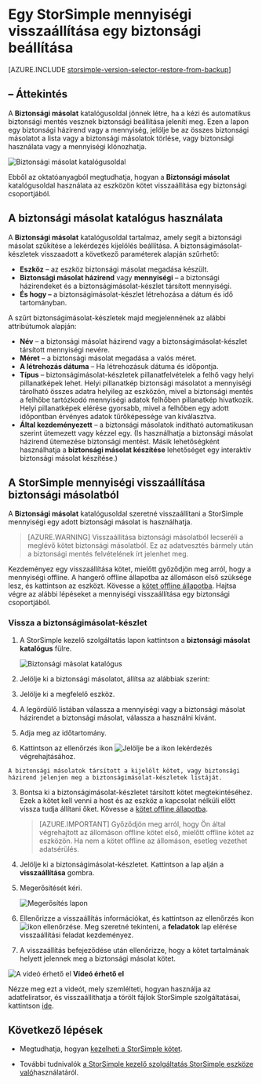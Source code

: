 <properties 
   pageTitle="Egy StorSimple mennyiségi visszaállítása biztonsági másolatból |} Microsoft Azure"
   description="Megtudhatja, hogyan StorSimple kötet visszaállítása egy biztonsági csoportjából a StorSimple kezelő szolgáltatás biztonsági katalógusoldal használatával."
   services="storsimple"
   documentationCenter="NA"
   authors="alkohli"
   manager="carmonm"
   editor="" />
<tags 
   ms.service="storsimple"
   ms.devlang="NA"
   ms.topic="article"
   ms.tgt_pltfrm="NA"
   ms.workload="TBD"
   ms.date="08/17/2016"
   ms.author="alkohli" />

# <a name="restore-a-storsimple-volume-from-a-backup-set"></a>Egy StorSimple mennyiségi visszaállítása egy biztonsági beállítása

[AZURE.INCLUDE [storsimple-version-selector-restore-from-backup](../../includes/storsimple-version-selector-restore-from-backup.md)]

## <a name="overview"></a>– Áttekintés

A **Biztonsági másolat** katalógusoldal jönnek létre, ha a kézi és automatikus biztonsági mentés vesznek biztonsági beállítása jeleníti meg. Ezen a lapon egy biztonsági házirend vagy a mennyiség, jelölje be az összes biztonsági másolatot a lista vagy a biztonsági másolatok törlése, vagy biztonsági használata vagy a mennyiségi klónozhatja.

 ![Biztonsági másolat katalógusoldal](./media/storsimple-restore-from-backup-set/HCS_BackupCatalog.png)

Ebből az oktatóanyagból megtudhatja, hogyan a **Biztonsági másolat** katalógusoldal használata az eszközön kötet visszaállítása egy biztonsági csoportjából.

## <a name="how-to-use-the-backup-catalog"></a>A biztonsági másolat katalógus használata 

A **Biztonsági másolat** katalógusoldal tartalmaz, amely segít a biztonsági másolat szűkítése a lekérdezés kijelölés beállítása. A biztonságimásolat-készletek visszaadott a következő paraméterek alapján szűrhető:

- **Eszköz** – az eszköz biztonsági másolat megadása készült.
- **Biztonsági másolat házirend** vagy **mennyiségi** – a biztonsági házirendeket és a biztonságimásolat-készlet társított mennyiségi.
- **És **hogy** –** a biztonságimásolat-készlet létrehozása a dátum és idő tartományban.

A szűrt biztonságimásolat-készletek majd megjelennének az alábbi attribútumok alapján:

- **Név** – a biztonsági másolat házirend vagy a biztonságimásolat-készlet társított mennyiségi nevére.
- **Méret** – a biztonsági másolat megadása a valós méret.
- **A létrehozás dátuma** – Ha létrehozásuk dátuma és időpontja. 
- **Típus** – biztonságimásolat-készletek pillanatfelvételek a felhő vagy helyi pillanatképek lehet. Helyi pillanatkép biztonsági másolatot a mennyiségi tárolható összes adatra helyileg az eszközön, mivel a biztonsági mentés a felhőbe tartózkodó mennyiségi adatok felhőben pillanatkép hivatkozik. Helyi pillanatképek elérése gyorsabb, mivel a felhőben egy adott időpontban érvényes adatok tűrőképessége van kiválasztva.
- **Által kezdeményezett** – a biztonsági másolatok indítható automatikusan szerint ütemezett vagy kézzel egy. (Is használhatja a biztonsági másolat házirend ütemezése biztonsági mentést. Másik lehetőségként használhatja a **biztonsági másolat készítése** lehetőséget egy interaktív biztonsági másolat készítése.)

## <a name="how-to-restore-your-storsimple-volume-from-a-backup"></a>A StorSimple mennyiségi visszaállítása biztonsági másolatból

A **Biztonsági másolat** katalógusoldal szeretné visszaállítani a StorSimple mennyiségi egy adott biztonsági másolat is használhatja. 

> [AZURE.WARNING] Visszaállítása biztonsági másolatból lecseréli a meglévő kötet biztonsági másolatból. Ez az adatvesztés bármely után a biztonsági mentés felvételének írt jelenhet meg.

Kezdeményez egy visszaállítása kötet, mielőtt győződjön meg arról, hogy a mennyiségi offline. A hangerő offline állapotba az állomáson első szüksége lesz, és kattintson az eszközt. Kövesse a [kötet offline állapotba](storsimple-manage-volumes.md#take-a-volume-offline). Hajtsa végre az alábbi lépéseket a mennyiségi visszaállítása egy biztonsági csoportjából.

### <a name="to-restore-from-a-backup-set"></a>Vissza a biztonságimásolat-készlet

1. A StorSimple kezelő szolgáltatás lapon kattintson a **biztonsági másolat katalógus** fülre.

    ![Biztonsági másolat katalógus](./media/storsimple-restore-from-backup-set/HCS_Restore.png)

2. Jelölje ki a biztonsági másolatot, állítsa az alábbiak szerint:
  1. Jelölje ki a megfelelő eszköz.
  2. A legördülő listában válassza a mennyiségi vagy a biztonsági másolat házirendet a biztonsági másolat, válassza a használni kívánt.
  3. Adja meg az időtartomány.
  4. Kattintson az ellenőrzés ikon ![Jelölje be a ikon](./media/storsimple-restore-from-backup-set/HCS_CheckIcon.png) lekérdezés végrehajtásához.
 
    A biztonsági másolatok társított a kijelölt kötet, vagy biztonsági házirend jelenjen meg a biztonságimásolat-készletek listáját.

3. Bontsa ki a biztonságimásolat-készletet társított kötet megtekintéséhez. Ezek a kötet kell venni a host és az eszköz a kapcsolat nélküli előtt vissza tudja állítani őket. Kövesse a [kötet offline állapotba](storsimple-manage-volumes.md#take-a-volume-offline).

    >  [AZURE.IMPORTANT] Győződjön meg arról, hogy Ön által végrehajtott az állomáson offline kötet első, mielőtt offline kötet az eszközön. Ha nem a kötet offline az állomáson, esetleg vezethet adatsérülés.

4. Jelölje ki a biztonságimásolat-készletet. Kattintson a lap alján a **visszaállítása** gombra.

6. Megerősítését kéri. 

    ![Megerősítés lapon](./media/storsimple-restore-from-backup-set/HCS_ConfirmRestore.png)

7. Ellenőrizze a visszaállítás információkat, és kattintson az ellenőrzés ikon ![ikon ellenőrzése](./media/storsimple-restore-from-backup-set/HCS_CheckIcon.png). Meg szeretné tekinteni, a **feladatok** lap elérése visszaállítási feladat kezdeményez. 

8. A visszaállítás befejeződése után ellenőrizze, hogy a kötet tartalmának helyett jelennek meg a biztonsági másolat kötet.

![A videó érhető el](./media/storsimple-restore-from-backup-set/Video_icon.png) **Videó érhető el**

Nézze meg ezt a videót, mely szemlélteti, hogyan használja az adatfeliratsor, és visszaállíthatja a törölt fájlok StorSimple szolgáltatásai, kattintson [ide](https://azure.microsoft.com/documentation/videos/storsimple-recover-deleted-files-with-storsimple/).

## <a name="next-steps"></a>Következő lépések

- Megtudhatja, hogyan [kezelheti a StorSimple kötet](storsimple-manage-volumes.md).

- További tudnivalók [a StorSimple kezelő szolgáltatás StorSimple eszköze való](storsimple-manager-service-administration.md)használatáról.
